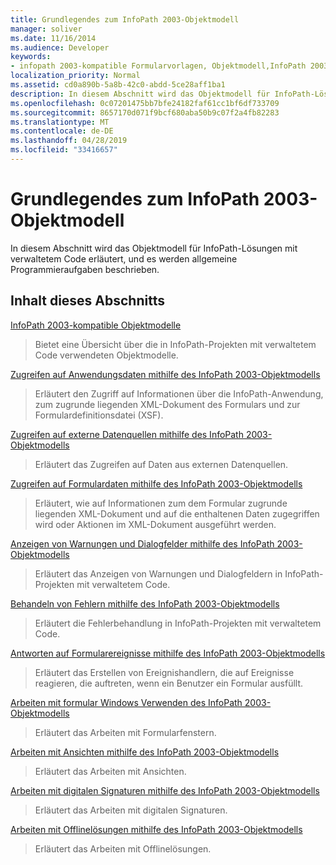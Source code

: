 ```yaml
---
title: Grundlegendes zum InfoPath 2003-Objektmodell
manager: soliver
ms.date: 11/16/2014
ms.audience: Developer
keywords:
- infopath 2003-kompatible Formularvorlagen, Objektmodell,InfoPath 2003-kompatibles Objektmodell,Objektmodelle [InfoPath 2003]
localization_priority: Normal
ms.assetid: cd0a890b-5a8b-42c0-abdd-5ce28aff1ba1
description: In diesem Abschnitt wird das Objektmodell für InfoPath-Lösungen mit verwaltetem Code erläutert, und es werden allgemeine Programmieraufgaben beschrieben.
ms.openlocfilehash: 0c07201475bb7bfe24182faf61cc1bf6df733709
ms.sourcegitcommit: 8657170d071f9bcf680aba50b9c07f2a4fb82283
ms.translationtype: MT
ms.contentlocale: de-DE
ms.lasthandoff: 04/28/2019
ms.locfileid: "33416657"
---
```

# <a name="understanding-the-infopath-2003-object-model"></a>Grundlegendes zum InfoPath 2003-Objektmodell

In diesem Abschnitt wird das Objektmodell für InfoPath-Lösungen mit verwaltetem Code erläutert, und es werden allgemeine Programmieraufgaben beschrieben.
  
## <a name="in-this-section"></a>Inhalt dieses Abschnitts

[InfoPath 2003-kompatible Objektmodelle](infopath-2003-compatible-object-models.md)
  
> Bietet eine Übersicht über die in InfoPath-Projekten mit verwaltetem Code verwendeten Objektmodelle.
    
[Zugreifen auf Anwendungsdaten mithilfe des InfoPath 2003-Objektmodells](how-to-access-application-data-using-the-infopath-2003-object-model.md)
  
> Erläutert den Zugriff auf Informationen über die InfoPath-Anwendung, zum zugrunde liegenden XML-Dokument des Formulars und zur Formulardefinitionsdatei (XSF).
    
[Zugreifen auf externe Datenquellen mithilfe des InfoPath 2003-Objektmodells](how-to-access-external-data-sources-using-the-infopath-2003-object-model.md)
  
> Erläutert das Zugreifen auf Daten aus externen Datenquellen.
    
[Zugreifen auf Formulardaten mithilfe des InfoPath 2003-Objektmodells](how-to-access-form-data-using-the-infopath-2003-object-model.md)
  
> Erläutert, wie auf Informationen zum dem Formular zugrunde liegenden XML-Dokument und auf die enthaltenen Daten zugegriffen wird oder Aktionen im XML-Dokument ausgeführt werden.
    
[Anzeigen von Warnungen und Dialogfelder mithilfe des InfoPath 2003-Objektmodells](how-to-display-alerts-and-dialog-boxes-using-the-infopath-2003-object-model.md)
  
> Erläutert das Anzeigen von Warnungen und Dialogfeldern in InfoPath-Projekten mit verwaltetem Code.
    
[Behandeln von Fehlern mithilfe des InfoPath 2003-Objektmodells](how-to-handle-errors-using-the-infopath-2003-object-model.md)
  
> Erläutert die Fehlerbehandlung in InfoPath-Projekten mit verwaltetem Code.
    
[Antworten auf Formularereignisse mithilfe des InfoPath 2003-Objektmodells](how-to-respond-to-form-events-using-the-infopath-2003-object-model.md)
  
> Erläutert das Erstellen von Ereignishandlern, die auf Ereignisse reagieren, die auftreten, wenn ein Benutzer ein Formular ausfüllt.
    
[Arbeiten mit formular Windows Verwenden des InfoPath 2003-Objektmodells](how-to-work-with-form-windows-using-the-infopath-2003-object-model.md)
  
> Erläutert das Arbeiten mit Formularfenstern.
    
[Arbeiten mit Ansichten mithilfe des InfoPath 2003-Objektmodells](how-to-work-with-views-using-the-infopath-2003-object-model.md)
  
> Erläutert das Arbeiten mit Ansichten.
    
[Arbeiten mit digitalen Signaturen mithilfe des InfoPath 2003-Objektmodells](how-to-work-with-digital-signatures-using-the-infopath-2003-object-model.md)
  
> Erläutert das Arbeiten mit digitalen Signaturen.
    
[Arbeiten mit Offlinelösungen mithilfe des InfoPath 2003-Objektmodells](how-to-work-with-offline-solutions-using-the-infopath-2003-object-model.md)
  
> Erläutert das Arbeiten mit Offlinelösungen.
    


